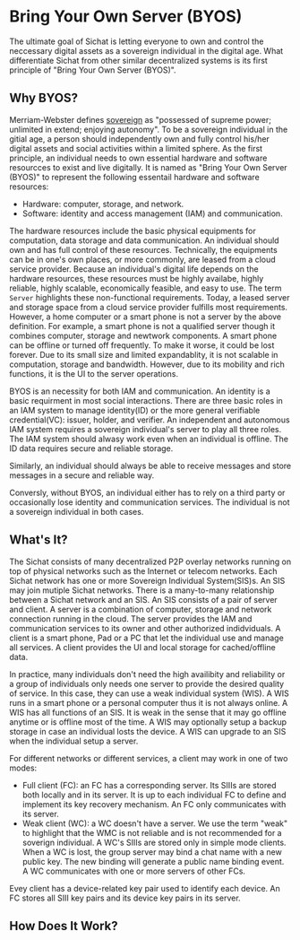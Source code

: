 # Bring Your Own Server (BYOS)

The ultimate goal of Sichat is letting everyone to own and control the neccessary digital assets as a sovereign individual in the digital age. What differentiate Sichat from other similar decentralized systems is its first principle of "Bring Your Own Server (BYOS)".

## Why BYOS?

Merriam-Webster defines [sovereign](https://www.merriam-webster.com/dictionary/sovereign) as "possessed of supreme power; unlimited in extend; enjoying autonomy". To be a sovereign individual in the gitial age, a person should independently own and fully control his/her digital assets and social activities within a limited sphere. As the first principle, an individual needs to own essential hardware and software resourcces to exist and live digitally. It is named as "Bring Your Own Server (BYOS)" to represent the following essentail hardware and software resources:

- Hardware: computer, storage, and network.
- Software: identity and access management (IAM) and communication.

The hardware resources include the basic physical equipments for computation, data storage and data communication. An individual should own and has full control of these resources. Technically, the equipments can be in one's own places, or more commonly, are leased from a cloud service provider. Because an individual's digital life depends on the hardware resources, these resources must be highly availabe, highly reliable, highly scalable, economically feasible, and easy to use. The term `Server` highlights these non-functional requirements. Today, a leased server and storage space from a cloud service provider fulfills most requirements. However, a home computer or a smart phone is not a server by the above definition. For example, a smart phone is not a qualified server though it combines computer, storage and newtwork components. A smart phone can be offline or turned off frequently. To make it worse, it could be lost forever. Due to its small size and limited expandablity, it is not scalable in computation, storage and bandwidth. However, due to its mobility and rich functions, it is the UI to the server operations.

BYOS is an necessity for both IAM and communication. An identity is a basic requirment in most social interactions. There are three basic roles in an IAM system to manage identity(ID) or the more general verifiable credential(VC): issuer, holder, and verifier. An independent and autonomous IAM system requires a sovereign individual's server to play all three roles. The IAM system should alwasy work even when an individual is offline. The ID data requires secure and reliable storage.

Similarly, an individual should always be able to receive messages and store messages in a secure and reliable way.

Conversly, without BYOS, an individual either has to rely on a third party or occasionally lose identity and communication services. The individual is not a sovereign individual in both cases.

## What's It?

The Sichat consists of many decentralized P2P overlay networks running on top of physical networks such as the Internet or telecom networks. Each Sichat network has one or more Sovereign Individual System(SIS)s. An SIS may join mutiple Sichat networks. There is a many-to-many relationship between a Sichat network and an SIS. An SIS consists of a pair of server and client. A server is a combination of computer, storage and network connection running in the cloud. The server provides the IAM and communication services to its owner and other authorized indidviduals. A client is a smart phone, Pad or a PC that let the individual use and manage all services. A client provides the UI and local storage for cached/offline data.

In practice, many individuals don't need the high availibity and reliability or a group of individuals only needs one server to provide the desired quality of service. In this case, they can use a weak individual system (WIS). A WIS runs in a smart phone or a personal computer thus it is not always online. A WIS has all functions of an SIS. It is weak in the sense that it may go offline anytime or is offline most of the time. A WIS may optionally setup a backup storage in case an individual losts the device. A WIS can upgrade to an SIS when the individual setup a server.

For different networks or different services, a client may work in one of two modes:

- Full client (FC): an FC has a corresponding server. Its SIIIs are stored both locally and in its server. It is up to each individual FC to define and implement its key recovery mechanism. An FC only communicates with its server.
- Weak client (WC): a WC doesn't have a server. We use the term "weak" to highlight that the WMC is not reliable and is not recommended for a soverign individual. A WC's SIIIs are stored only in simple mode clients. When a WC is lost, the group server may bind a chat name with a new public key. The new binding will generate a public name binding event. A WC communicates with one or more servers of other FCs.

Evey client has a device-related key pair used to identify each device. An FC stores all SIII key pairs and its device key pairs in its server.

## How Does It Work?
